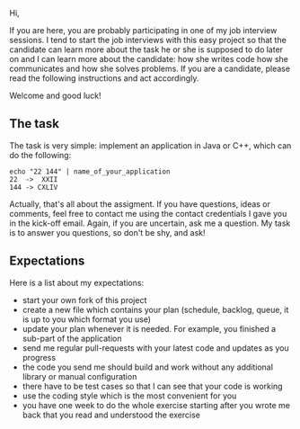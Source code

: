 Hi,

If you are here, you are probably participating in one of my job interview sessions. I tend to start the job interviews with this easy project so that the candidate can learn more about the task he or she is supposed to do later on and I can learn more about the candidate: how she writes code how she communicates and how she solves problems. If you are a candidate, please read the following instructions and act accordingly.

Welcome and good luck!

## The task

The task is very simple: implement an application in Java or C++, which can do the following:

	echo "22 144" | name_of_your_application
	22  ->  XXII
	144 -> CXLIV

Actually, that's all about the assigment. If you have questions, ideas or comments, feel free to contact me using the contact credentials I gave you in the kick-off email. Again, if you are uncertain, ask me a question. My task is to answer you questions, so don't be shy, and ask!

## Expectations
Here is a list about my expectations:

* start your own fork of this project
* create a new file which contains your plan (schedule, backlog, queue, it is up to you which format you use)
* update your plan whenever it is needed. For example, you finished a sub-part of the application
* send me regular pull-requests with your latest code and updates as you progress
* the code you send me should build and work without any additional library or manual configuration
* there have to be test cases so that I can see that your code is working
* use the coding style which is the most convenient for you
* you have one week to do the whole exercise starting after you wrote me back that you read and understood the exercise
